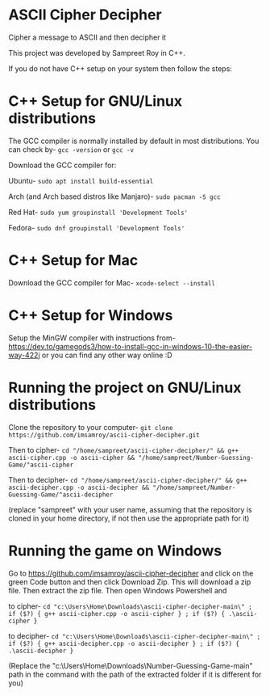 # ASCII Cipher Decipher
Cipher a message to ASCII and then decipher it

This project was developed by Sampreet Roy in C++.

If you do not have C++ setup on your system then follow the steps:

# C++ Setup for GNU/Linux distributions
The GCC compiler is normally installed by default in most distributions. You can check by-
```gcc -version``` or ```gcc -v```

Download the GCC compiler for:

Ubuntu- ```sudo apt install build-essential```

Arch (and Arch based distros like Manjaro)- ```sudo pacman -S gcc```

Red Hat- ```sudo yum groupinstall 'Development Tools'```

Fedora- ```sudo dnf groupinstall 'Development Tools'```

# C++ Setup for Mac
Download the GCC compiler for Mac- ```xcode-select --install```

# C++ Setup for Windows
Setup the MinGW compiler with instructions from- https://dev.to/gamegods3/how-to-install-gcc-in-windows-10-the-easier-way-422j or you can find any other way online :D

# Running the project on GNU/Linux distributions
Clone the repository to your computer- ```git clone https://github.com/imsamroy/ascii-cipher-decipher.git```

Then to cipher- ```cd "/home/sampreet/ascii-cipher-decipher/" && g++ ascii-cipher.cpp -o ascii-cipher && "/home/sampreet/Number-Guessing-Game/"ascii-cipher```

Then to decipher- ```cd "/home/sampreet/ascii-cipher-decipher/" && g++ ascii-decipher.cpp -o ascii-decipher && "/home/sampreet/Number-Guessing-Game/"ascii-decipher```

(replace "sampreet" with your user name, assuming that the repository is cloned in your home directory, if not then use the appropriate path for it)

# Running the game on Windows
Go to https://github.com/imsamroy/ascii-cipher-decipher and click on the green Code button and then click Download Zip. This will download a zip file. Then extract the zip file. Then open Windows Powershell and 

to cipher- ```cd "c:\Users\Home\Downloads\ascii-cipher-decipher-main\" ; if ($?) { g++ ascii-cipher.cpp -o ascii-cipher } ; if ($?) { .\ascii-cipher }``` 

to decipher- ```cd "c:\Users\Home\Downloads\ascii-cipher-decipher-main\" ; if ($?) { g++ ascii-decipher.cpp -o ascii-decipher } ; if ($?) { .\ascii-decipher }```

(Replace the "c:\Users\Home\Downloads\Number-Guessing-Game-main\" path in the command with the path of the extracted folder if it is different for you)
